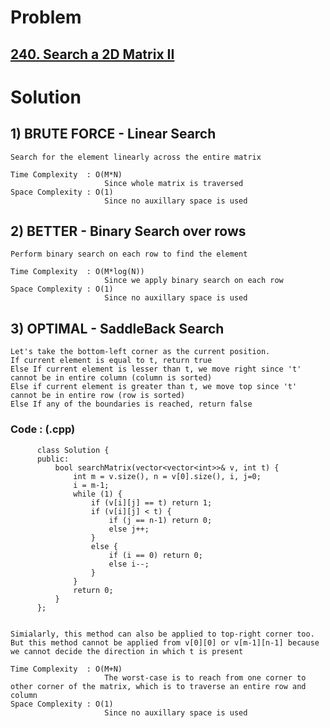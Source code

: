 # Problem

## [240. Search a 2D Matrix II](https://leetcode.com/problems/search-a-2d-matrix-ii/)


# Solution 

## 1) BRUTE FORCE - Linear Search
      
    Search for the element linearly across the entire matrix
    
    Time Complexity  : O(M*N) 
                         Since whole matrix is traversed 
    Space Complexity : O(1)
                         Since no auxillary space is used
                         
      
## 2) BETTER - Binary Search over rows

    Perform binary search on each row to find the element
    
    Time Complexity  : O(M*log(N)) 
                         Since we apply binary search on each row 
    Space Complexity : O(1)
                         Since no auxillary space is used
                         
                
## 3) OPTIMAL - SaddleBack Search

    Let's take the bottom-left corner as the current position.
    If current element is equal to t, return true
    Else If current element is lesser than t, we move right since 't' cannot be in entire column (column is sorted)
    Else if current element is greater than t, we move top since 't' cannot be in entire row (row is sorted)
    Else If any of the boundaries is reached, return false
    
    
   ### Code : (.cpp)
    
          class Solution {
          public:
              bool searchMatrix(vector<vector<int>>& v, int t) {
                  int m = v.size(), n = v[0].size(), i, j=0;
                  i = m-1;
                  while (1) {
                      if (v[i][j] == t) return 1;
                      if (v[i][j] < t) {
                          if (j == n-1) return 0;
                          else j++;
                      }
                      else {
                          if (i == 0) return 0;
                          else i--;
                      }
                  }
                  return 0;
              }
          };
    
    
    Simialarly, this method can also be applied to top-right corner too. 
    But this method cannot be applied from v[0][0] or v[m-1][n-1] because we cannot decide the direction in which t is present
    
    Time Complexity  : O(M+N) 
                         The worst-case is to reach from one corner to other corner of the matrix, which is to traverse an entire row and column 
    Space Complexity : O(1)
                         Since no auxillary space is used
                
